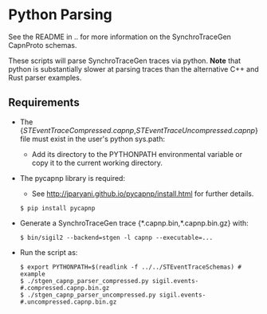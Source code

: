 # Python Parsing

See the README in .. for more information on the SynchroTraceGen CapnProto schemas.

These scripts will parse SynchroTraceGen traces via python.
**Note** that python is substantially slower at parsing traces
than the alternative C++ and Rust parser examples.

## Requirements
* The {*STEventTraceCompressed.capnp*,*STEventTraceUncompressed.capnp*}
file must exist in the user's python sys.path:
  * Add its directory to the PYTHONPATH environmental variable or
copy it to the current working directory.

* The pycapnp library is required:
  * See http://jparyani.github.io/pycapnp/install.html for further details.

  `$ pip install pycapnp`

* Generate a SynchroTraceGen trace {\*.capnp.bin,\*.capnp.bin.gz} with:

   `$ bin/sigil2 --backend=stgen -l capnp --executable=...`

* Run the script as:

   ```
   $ export PYTHONPATH=$(readlink -f ../../STEventTraceSchemas) # example
   $ ./stgen_capnp_parser_compressed.py sigil.events-#.compressed.capnp.bin.gz
   $ ./stgen_capnp_parser_uncompressed.py sigil.events-#.uncompressed.capnp.bin.gz
   ```
